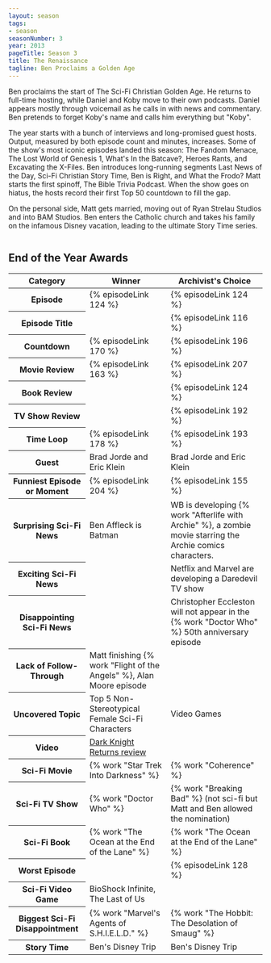 ```yaml
---
layout: season
tags:
- season
seasonNumber: 3
year: 2013
pageTitle: Season 3
title: The Renaissance
tagline: Ben Proclaims a Golden Age
---
```

<div class="columns">
<div class="column is-half">
Ben proclaims the start of The Sci-Fi Christian Golden Age. He returns to full-time hosting, while Daniel and Koby move to their own podcasts. Daniel appears mostly through voicemail as he calls in with news and commentary. Ben pretends to forget Koby's name and calls him everything but "Koby". 

The year starts with a bunch of interviews and long-promised guest hosts. Output, measured by both episode count and minutes, increases. Some of the show's most iconic episodes landed this season: The Fandom Menace, The Lost World of Genesis 1, What's In the Batcave?, Heroes Rants, and Excavating the X-Files. Ben introduces long-running segments Last News of the Day, Sci-Fi Christian Story Time, Ben is Right, and What the Frodo? Matt starts the first spinoff, The Bible Trivia Podcast. When the show goes on hiatus, the hosts record their first Top 50 countdown to fill the gap. 

On the personal side, Matt gets married, moving out of Ryan Strelau Studios and into BAM Studios. Ben enters the Catholic church and takes his family on the infamous Disney vacation, leading to the ultimate Story Time series.
</div>
</div>

<h2>End of the Year Awards</h2>
<table class="table is-striped">
    <thead>
        <tr>
            <th>Category</th>
            <th>Winner</th>
            <th class="archivist">Archivist's Choice</th>
        </tr>
    </thead>
    <tbody>
        <tr>
            <th>Episode</th>
            <td>{% episodeLink 124 %}</td>
            <td>{% episodeLink 124 %}</td>
        </tr>
        <tr>
            <th>Episode Title</th>
            <td></td>
            <td>{% episodeLink 116 %}</td>
        </tr>
        <tr>
            <th>Countdown</th>
            <td>{% episodeLink 170 %}</td>
            <td>{% episodeLink 196 %}</td>
        </tr>
        <tr>
            <th>Movie Review</th>
            <td>{% episodeLink 163 %}</td>
            <td>{% episodeLink 207 %}</td>
        </tr>
        <tr>
            <th>Book Review</th>
            <td></td>
            <td>{% episodeLink 124 %}</td>
        </tr>
        <tr>
            <th>TV Show Review</th>
            <td></td>
            <td>{% episodeLink 192 %}</td>
        </tr>
        <tr>
            <th>Time Loop</th>
            <td>{% episodeLink 178 %}</td>
            <td>{% episodeLink 193 %}</td>
        </tr>
        <tr>
            <th>Guest</th>
            <td>Brad Jorde and Eric Klein</td>
            <td>Brad Jorde and Eric Klein</td>
        </tr>
        <tr>
            <th>Funniest Episode or Moment</th>
            <td>{% episodeLink 204 %}</td>
            <td>{% episodeLink 155 %}</td>
        </tr>
        <tr>
            <th>Surprising Sci-Fi News</th>
            <td>Ben Affleck is Batman</td>
            <td>WB is developing {% work "Afterlife with Archie" %}, a zombie movie starring the Archie comics characters.</td>
        </tr>
        <tr>
            <th>Exciting Sci-Fi News</th>
            <td></td>
            <td>Netflix and Marvel are developing a Daredevil TV show</td>
        </tr>
        <tr>
            <th>Disappointing Sci-Fi News</th>
            <td></td>
            <td>Christopher Eccleston will not appear in the {% work "Doctor Who" %} 50th anniversary episode</td>
        </tr>
        <tr>
            <th>Lack of Follow-Through</th>
            <td>Matt finishing {% work "Flight of the Angels" %}, Alan Moore episode</td>
            <td><!--todo: check season 3 future episodes list--></td>
        </tr>
        <tr>
            <th>Uncovered Topic</th>
            <td>Top 5 Non-Stereotypical Female Sci-Fi Characters</td>
            <td>Video Games</td>
        </tr>
        <tr>
            <th>Video</th>
            <td><a href="https://www.youtube.com/watch?v=DfvQCNgPiSY">Dark Knight Returns review</a></td>
            <td></td>
        </tr>
        <tr>
            <th>Sci-Fi Movie</th>
            <td>{% work "Star Trek Into Darkness" %}</td>
            <td>{% work "Coherence" %}</td>
        </tr>
        <tr>
            <th>Sci-Fi TV Show</th>
            <td>{% work "Doctor Who" %}</td>
            <td>{% work "Breaking Bad" %} (not sci-fi but Matt and Ben allowed the nomination)</td>
        </tr>
        <tr>
            <th>Sci-Fi Book</th>
            <td>{% work "The Ocean at the End of the Lane" %}</td>
            <td>{% work "The Ocean at the End of the Lane" %}</td>
        </tr>
        <tr>
            <th>Worst Episode</th>
            <td></td>
            <td>{% episodeLink 128 %}</td>
        </tr>
        <!-- special for this year -->
        <tr>
            <th>Sci-Fi Video Game</th>
            <td>BioShock Infinite, The Last of Us</td>
            <td></td>
        </tr>
        <tr>
            <th>Biggest Sci-Fi Disappointment</th>
            <td>{% work "Marvel's Agents of S.H.I.E.L.D." %}</td>
            <td>{% work "The Hobbit: The Desolation of Smaug" %}</td>
        </tr>
        <tr>
            <th>Story Time</th>
            <td>Ben's Disney Trip</td>
            <td>Ben's Disney Trip</td>
        </tr>
    </tbody>
</table>